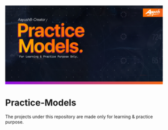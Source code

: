 ![Banner](https://github.com/AayushB-Creator/Practice-Models/blob/main/github%20practice%20models.jpg)
# Practice-Models
The projects under this repository are made only for learning &amp; practice purpose.
